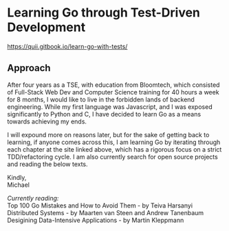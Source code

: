 # Learning Go through Test-Driven Development
https://quii.gitbook.io/learn-go-with-tests/

## Approach
After four years as a TSE, with education from Bloomtech, which consisted of Full-Stack Web Dev and 
Computer Science training for 40 hours a week for 8 months, I would like to live in the forbidden lands 
of backend engineering. While my first language was Javascript, and I was exposed significantly to Python 
and C, I have decided to learn Go as a means towards achieving my ends. 

I will expound more on reasons later, but for the sake of getting back to learning, if anyone comes 
across this, I am learning Go by iterating through each chapter at the site linked above, which
has a rigorous focus on a strict TDD/refactoring cycle. I am also currently search for open source projects
and reading the below texts. 

Kindly,\
Michael

*Currently reading:*\
Top 100 Go Mistakes and How to Avoid Them - by Teiva Harsanyi\
Distributed Systems - by Maarten van Steen and Andrew Tanenbaum\
Desigining Data-Intensive Applications - by Martin Kleppmann
